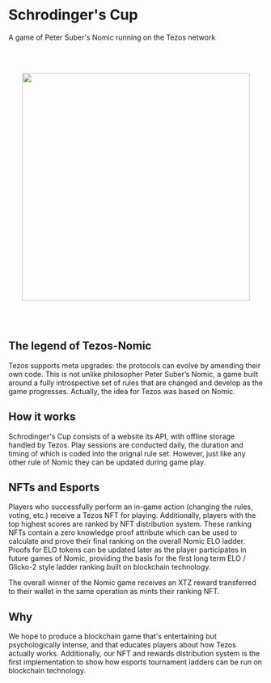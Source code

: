 # Schrodinger's Cup
A game of Peter Suber's Nomic running on the Tezos network

<br/><br/>
<p align="center">
  <img width="450px" height="auto" src="https://cdn.discordapp.com/attachments/709953915550171206/717048880000270431/schrodingers-cup.png">
</p>
<br/><br/>

## The legend of Tezos-Nomic

Tezos supports meta upgrades: the protocols can evolve by amending their own code. This is not unlike philosopher Peter Suber’s Nomic, a game built around a fully introspective set of rules that are changed and develop as the game progresses. Actually, the idea for Tezos was based on Nomic.

## How it works

Schrodinger's Cup consists of a website its API, with offline storage handled by Tezos. Play sessions are conducted daily, the duration and timing of which is coded into the orignal rule set. However, just like any other rule of Nomic they can be updated during game play. 

## NFTs and Esports

Players who successfully perform an in-game action (changing the rules, voting, etc.) receive a Tezos NFT for playing. Additionally, players with the top highest scores are ranked by NFT distribution system. These ranking NFTs contain a zero knowledge proof attribute which can be used to calculate and prove their final ranking on the overall Nomic ELO ladder. Proofs for ELO tokens can be updated later as the player participates in future games of Nomic, providing the basis for the first long term ELO / Glicko-2 style ladder ranking built on blockchain technology.

The overall winner of the Nomic game receives an XTZ reward transferred to their wallet in the same operation as mints their ranking NFT.

## Why
We hope to produce a blockchain game that's entertaining but psychologically intense, and that educates players about how Tezos actually works. Additionally, our NFT and rewards distribution system is the first implementation to show how esports tournament ladders can be run on blockchain technology.